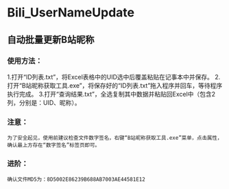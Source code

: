 # Bili_UserNameUpdate

## 自动批量更新B站昵称

### 使用方法：
1.打开“ID列表.txt”，将Excel表格中的UID选中后覆盖粘贴在记事本中并保存。
2.打开“B站昵称获取工具.exe”，将保存好的“ID列表.txt”拖入程序并回车，等待程序执行完成。
3.打开“查询结果.txt”，全选复制其中数据并粘贴回Excel中（包含2列，分别是：UID、昵称）。

### 注意：
    为了安全起见，使用前建议检查文件数字签名，右键“B站昵称获取工具.exe”菜单，点击属性，
    确认最上方存在“数字签名”标签页即可。
### 进阶：
    确认文件MD5为：8D5002E86239B688AB7003AE44581E12
